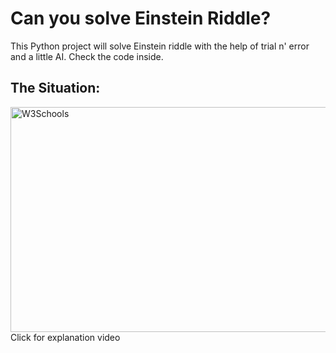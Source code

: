 # Can you solve Einstein Riddle?
This Python project will solve Einstein riddle with the help of trial n' error and a little AI. Check the code inside.

## The Situation:
<a href="https://www.youtube.com/watch?v=1rDVz_Fb6HQ">
<img border="0" alt="W3Schools" src="https://i.imgur.com/zEZTUJk.gif" width="640" height="360">
</a>
Click for explanation video